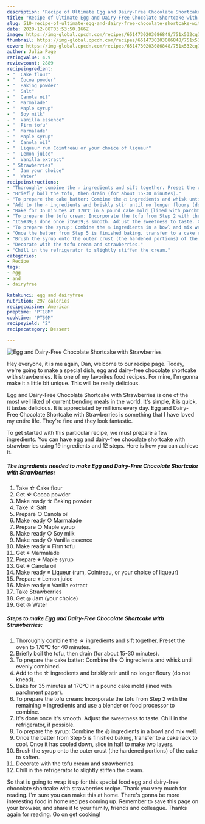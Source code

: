 ```yaml
---
description: "Recipe of Ultimate Egg and Dairy-Free Chocolate Shortcake with Strawberries"
title: "Recipe of Ultimate Egg and Dairy-Free Chocolate Shortcake with Strawberries"
slug: 510-recipe-of-ultimate-egg-and-dairy-free-chocolate-shortcake-with-strawberries
date: 2020-12-08T03:53:50.166Z
image: https://img-global.cpcdn.com/recipes/6514730203086848/751x532cq70/egg-and-dairy-free-chocolate-shortcake-with-strawberries-recipe-main-photo.jpg
thumbnail: https://img-global.cpcdn.com/recipes/6514730203086848/751x532cq70/egg-and-dairy-free-chocolate-shortcake-with-strawberries-recipe-main-photo.jpg
cover: https://img-global.cpcdn.com/recipes/6514730203086848/751x532cq70/egg-and-dairy-free-chocolate-shortcake-with-strawberries-recipe-main-photo.jpg
author: Julia Page
ratingvalue: 4.9
reviewcount: 2889
recipeingredient:
- "  Cake flour"
- "  Cocoa powder"
- "  Baking powder"
- "  Salt"
- "  Canola oil"
- "  Marmalade"
- "  Maple syrup"
- "  Soy milk"
- "  Vanilla essence"
- "  Firm tofu"
- "  Marmalade"
- "  Maple syrup"
- "  Canola oil"
- "  Liqueur rum Cointreau or your choice of liqueur"
- "  Lemon juice"
- "  Vanilla extract"
- " Strawberries"
- "  Jam your choice"
- "  Water"
recipeinstructions:
- "Thoroughly combine the ☆ ingredients and sift together. Preset the oven to 170℃ for 40 minutes."
- "Briefly boil the tofu, then drain (for about 15-30 minutes)."
- "To prepare the cake batter: Combine the ○ ingredients and whisk until evenly combined."
- "Add to the ☆ ingredients and briskly stir until no longer floury (do not knead)."
- "Bake for 35 minutes at 170℃ in a pound cake mold (lined with parchment paper)."
- "To prepare the tofu cream: Incorporate the tofu from Step 2 with the remaining ※ ingredients and use a blender or food processor to combine."
- "It&#39;s done once it&#39;s smooth. Adjust the sweetness to taste. Chill in the refrigerator, if possible."
- "To prepare the syrup: Combine the ◎ ingredients in a bowl and mix well."
- "Once the batter from Step 5 is finished baking, transfer to a cake rack to cool. Once it has cooled down, slice in half to make two layers."
- "Brush the syrup onto the outer crust (the hardened portions) of the cake to soften."
- "Decorate with the tofu cream and strawberries."
- "Chill in the refrigerator to slightly stiffen the cream."
categories:
- Recipe
tags:
- egg
- and
- dairyfree

katakunci: egg and dairyfree 
nutrition: 297 calories
recipecuisine: American
preptime: "PT18M"
cooktime: "PT50M"
recipeyield: "2"
recipecategory: Dessert

---
```



![Egg and Dairy-Free Chocolate Shortcake with Strawberries](https://img-global.cpcdn.com/recipes/6514730203086848/751x532cq70/egg-and-dairy-free-chocolate-shortcake-with-strawberries-recipe-main-photo.jpg)

Hey everyone, it is me again, Dan, welcome to our recipe page. Today, we're going to make a special dish, egg and dairy-free chocolate shortcake with strawberries. It is one of my favorites food recipes. For mine, I'm gonna make it a little bit unique. This will be really delicious.

Egg and Dairy-Free Chocolate Shortcake with Strawberries is one of the most well liked of current trending meals in the world. It's simple, it is quick, it tastes delicious. It is appreciated by millions every day. Egg and Dairy-Free Chocolate Shortcake with Strawberries is something that I have loved my entire life. They're fine and they look fantastic.




To get started with this particular recipe, we must prepare a few ingredients. You can have egg and dairy-free chocolate shortcake with strawberries using 19 ingredients and 12 steps. Here is how you can achieve it.

<!--inarticleads1-->

##### The ingredients needed to make Egg and Dairy-Free Chocolate Shortcake with Strawberries:

1. Take  ☆ Cake flour
1. Get  ☆ Cocoa powder
1. Make ready  ☆ Baking powder
1. Take  ☆ Salt
1. Prepare  ○ Canola oil
1. Make ready  ○ Marmalade
1. Prepare  ○ Maple syrup
1. Make ready  ○ Soy milk
1. Make ready  ○ Vanilla essence
1. Make ready  ※ Firm tofu
1. Get  ※ Marmalade
1. Prepare  ※ Maple syrup
1. Get  ※ Canola oil
1. Make ready  ※ Liqueur (rum, Cointreau, or your choice of liqueur)
1. Prepare  ※ Lemon juice
1. Make ready  ※ Vanilla extract
1. Take  Strawberries
1. Get  ◎ Jam (your choice)
1. Get  ◎ Water




<!--inarticleads2-->

##### Steps to make Egg and Dairy-Free Chocolate Shortcake with Strawberries:

1. Thoroughly combine the ☆ ingredients and sift together. Preset the oven to 170℃ for 40 minutes.
1. Briefly boil the tofu, then drain (for about 15-30 minutes).
1. To prepare the cake batter: Combine the ○ ingredients and whisk until evenly combined.
1. Add to the ☆ ingredients and briskly stir until no longer floury (do not knead).
1. Bake for 35 minutes at 170℃ in a pound cake mold (lined with parchment paper).
1. To prepare the tofu cream: Incorporate the tofu from Step 2 with the remaining ※ ingredients and use a blender or food processor to combine.
1. It&#39;s done once it&#39;s smooth. Adjust the sweetness to taste. Chill in the refrigerator, if possible.
1. To prepare the syrup: Combine the ◎ ingredients in a bowl and mix well.
1. Once the batter from Step 5 is finished baking, transfer to a cake rack to cool. Once it has cooled down, slice in half to make two layers.
1. Brush the syrup onto the outer crust (the hardened portions) of the cake to soften.
1. Decorate with the tofu cream and strawberries.
1. Chill in the refrigerator to slightly stiffen the cream.




So that is going to wrap it up for this special food egg and dairy-free chocolate shortcake with strawberries recipe. Thank you very much for reading. I'm sure you can make this at home. There's gonna be more interesting food in home recipes coming up. Remember to save this page on your browser, and share it to your family, friends and colleague. Thanks again for reading. Go on get cooking!
